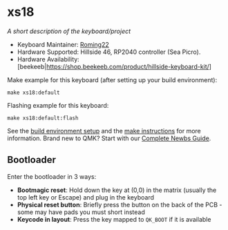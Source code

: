 # xs18

*A short description of the keyboard/project*

* Keyboard Maintainer: [Roming22](https://github.com/Roming22)
* Hardware Supported: Hillside 46, RP2040 controller (Sea Picro).
* Hardware Availability: [beekeeb|https://shop.beekeeb.com/product/hillside-keyboard-kit/]

Make example for this keyboard (after setting up your build environment):

    make xs18:default

Flashing example for this keyboard:

    make xs18:default:flash

See the [build environment setup](https://docs.qmk.fm/#/getting_started_build_tools) and the [make instructions](https://docs.qmk.fm/#/getting_started_make_guide) for more information. Brand new to QMK? Start with our [Complete Newbs Guide](https://docs.qmk.fm/#/newbs).

## Bootloader

Enter the bootloader in 3 ways:

* **Bootmagic reset**: Hold down the key at (0,0) in the matrix (usually the top left key or Escape) and plug in the keyboard
* **Physical reset button**: Briefly press the button on the back of the PCB - some may have pads you must short instead
* **Keycode in layout**: Press the key mapped to `QK_BOOT` if it is available
